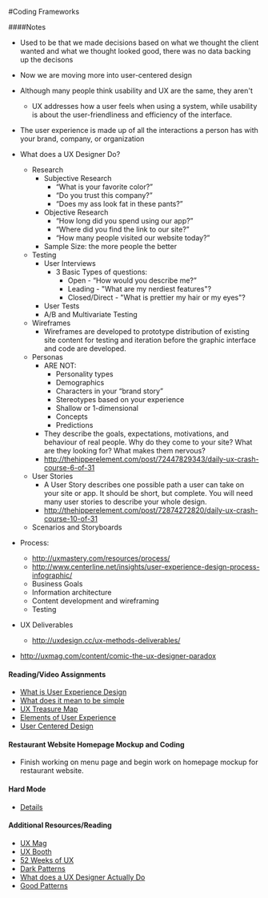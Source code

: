 #Coding Frameworks

####Notes
- Used to be that we made decisions based on what we thought the client wanted and what we thought looked good, there was no data backing up the decisons
- Now we are moving more into user-centered design
- Although many people think usability and UX are the same, they aren't
    + UX addresses how a user feels when using a system, while usability is about the user-friendliness and efficiency of the interface.
- The user experience is made up of all the interactions a person has with your brand, company, or organization

- What does a UX Designer Do?
    + Research
        * Subjective Research
            - “What is your favorite color?”
            - “Do you trust this company?”
            - “Does my ass look fat in these pants?”
        * Objective Research
            - “How long did you spend using our app?”
            - “Where did you find the link to our site?”
            - “How many people visited our website today?”
        * Sample Size: the more people the better
    + Testing
        * User Interviews
            - 3 Basic Types of questions:
                + Open - “How would you describe me?” 
                + Leading - "What are my nerdiest features"?
                + Closed/Direct - "What is prettier my hair or my eyes"?
        * User Tests
        * A/B and Multivariate Testing
    + Wireframes
        * Wireframes are developed to prototype distribution of existing site content for testing and iteration before the graphic interface and code are developed.
    + Personas
        * ARE NOT:
            - Personality types
            - Demographics
            - Characters in your “brand story”
            - Stereotypes based on your experience
            - Shallow or 1-dimensional
            - Concepts
            - Predictions
        * They describe the goals, expectations, motivations, and behaviour of real people. Why do they come to your site? What are they looking for? What makes them nervous?
        * http://thehipperelement.com/post/72447829343/daily-ux-crash-course-6-of-31
    + User Stories
        * A User Story describes one possible path a user can take on your site or app. It should be short, but complete. You will need many user stories to describe your whole design.
        * http://thehipperelement.com/post/72874272820/daily-ux-crash-course-10-of-31
    + Scenarios and Storyboards
- Process:
    + http://uxmastery.com/resources/process/
    + http://www.centerline.net/insights/user-experience-design-process-infographic/
    + Business Goals
    + Information architecture
    + Content development and wireframing
    + Testing
- UX Deliverables
    + http://uxdesign.cc/ux-methods-deliverables/

- http://uxmag.com/content/comic-the-ux-designer-paradox

#### Reading/Video Assignments
- [What is User Experience Design](http://www.smashingmagazine.com/2010/10/what-is-user-experience-design-overview-tools-and-resources/)
- [What does it mean to be simple](http://52weeksofux.com/post/21026021557/what-does-it-mean-to-be-simple)
- [UX Treasure Map](http://semanticstudios.com/user_experience_deliverables/)
- [Elements of User Experience](http://www.jjg.net/elements/pdf/elements.pdf)
- [User Centered Design](http://paznow.s3.amazonaws.com/User-Centred-Design.pdf)

#### Restaurant Website Homepage Mockup and Coding
- Finish working on menu page and begin work on homepage mockup for restaurant website.

#### Hard Mode
- [Details](assignments/restaurant-website-coding.md)

#### Additional Resources/Reading
- [UX Mag](http://uxmag.com/)
- [UX Booth](http://www.uxbooth.com/)
- [52 Weeks of UX](http://52weeksofux.com/tagged/week_1)
- [Dark Patterns](http://darkpatterns.org/)
- [What does a UX Designer Actually Do](http://www.sitepoint.com/ux-designer-actually/)
- [Good Patterns](http://thehipperelement.com/post/72691840090/daily-ux-crash-course-8-of-31)

